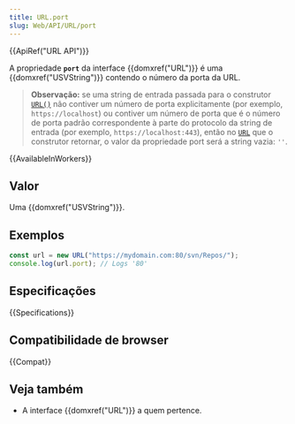 ```yaml
---
title: URL.port
slug: Web/API/URL/port
---
```


{{ApiRef("URL API")}}

A propriedade **`port`** da interface {{domxref("URL")}} é uma {{domxref("USVString")}} contendo o número da porta da URL.

> **Observação:** se uma string de entrada passada para o construtor [`URL()`](/pt-BR/docs/Web/API/URL/URL) não contiver um número de porta explicitamente (por exemplo, `https://localhost`) ou contiver um número de porta que é o número de porta padrão correspondente à parte do protocolo da string de entrada (por exemplo, `https://localhost:443`), então no [`URL`](/pt-BR/docs/Web/API/URL) que o construtor retornar, o valor da propriedade port será a string vazia: `''`.

{{AvailableInWorkers}}

## Valor

Uma {{domxref("USVString")}}.

## Exemplos

```js
const url = new URL("https://mydomain.com:80/svn/Repos/");
console.log(url.port); // Logs '80'
```

## Especificações

{{Specifications}}

## Compatibilidade de browser

{{Compat}}

## Veja também

- A interface {{domxref("URL")}} a quem pertence.
